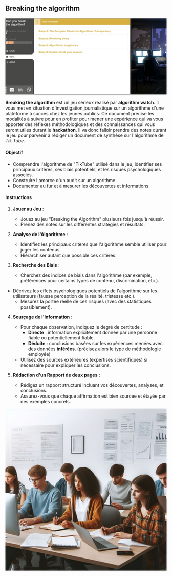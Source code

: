 ## Breaking the algorithm

![imge du jeu](breaking.jpg)

**Breaking the algorithm** est un jeu sérieux réalisé par **algorithm watch**.
Il vous met en situation d'investigation journalistique sur un algorithme d'une plateforme à succès chez les jeunes publics.
Ce document précise les modalités à suivre pour en profiter pour mener une expérience qui va vous apporter des réflexes méthodologiques et des connaissances qui vous seront utiles durant le **hackathon**.
Il va donc falloir prendre des notes durant le jeu pour parvenir à rédiger un document de synthèse sur l'algorithme de *Tik Tube.* 

#### Objectif
- Comprendre l'algorithme de "TikTube" utilisé dans le jeu, identifier ses principaux critères, ses biais potentiels, et les risques psychologiques associés.
- Construire l'amorce d'un audit sur un algorithme.
- Documenter au fur et à mesurer les découvertes et informations.


#### Instructions
1. **Jouer au Jeu** :
   - Jouez au jeu "Breaking the Algorithm" plusieurs fois jusqu'à réussir.
   - Prenez des notes sur les différentes stratégies et résultats.

2. **Analyse de l'Algorithme** :
   - Identifiez les principaux critères que l'algorithme semble utiliser pour juger les contenus.
   - Hiérarchiser autant que possible ces critères.

3. **Recherche des Biais** :
   - Cherchez des indices de biais dans l'algorithme (par exemple, préférences pour certains types de contenu, discrimination, etc.).
- Décrivez les effets psychologiques potentiels de l'algorithme sur les utilisateurs (fausse perception de la réalité, tristesse etc.).
   - Mesurez la portée réélle de ces risques (avec des statistiques possiblement).

4. **Sourçage de l'Information** :
   - Pour chaque observation, indiquez le degré de certitude : 
     - **Directe** : information explicitement donnée par une personne fiable ou potentiellement fiable.
     - **Déduite** : conclusions basées sur les expériences menées avec des données **inférées**. (précisez alors le type de méthodologie employée)
   - Utilisez des sources extérieures (expertises scientifiques) si nécessaire pour expliquer les conclusions.

5. **Rédaction d'un Rapport de deux pages** :
   - Rédigez un rapport structuré incluant vos découvertes, analyses, et conclusions.
   - Assurez-vous que chaque affirmation est bien sourcée et étayée par des exemples concrets.


![étudiants](etudiantsalgo.jpg)